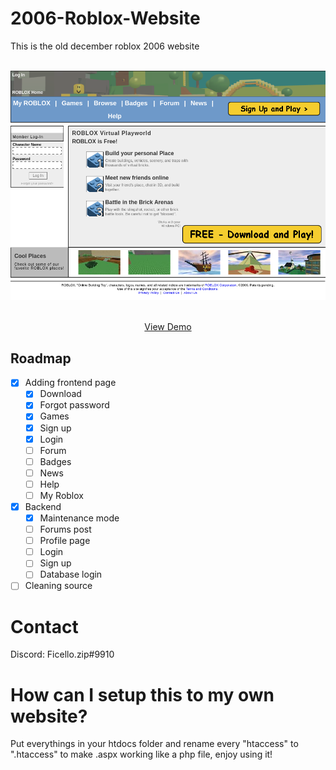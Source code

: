 # 2006-Roblox-Website
This is the old december roblox 2006 website

<br />
<div align="center">
  <a href="#">
    <img src="images/landing-page.png">
  </a>

  <p align="center">
    <br />
    <a href="https://rblx2006.000webhostapp.com/">View Demo</a>
  </p>
</div>

## Roadmap

- [x] Adding frontend page
    - [x] Download
    - [x] Forgot password
    - [x] Games
    - [x] Sign up
    - [x] Login
    - [ ] Forum
    - [ ] Badges
    - [ ] News
    - [ ] Help
    - [ ] My Roblox
- [x] Backend
    - [x] Maintenance mode
    - [ ] Forums post
    - [ ] Profile page
    - [ ] Login
    - [ ] Sign up 
    - [ ] Database login
- [ ] Cleaning source

# Contact
Discord: Ficello.zip#9910

# How can I setup this to my own website?

Put everythings in your htdocs folder and rename every "htaccess" to ".htaccess" to make .aspx working like a php file, enjoy using it!
